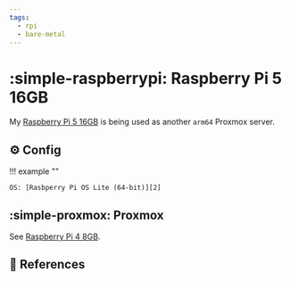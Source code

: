 ```yaml
---
tags:
  - rpi
  - bare-metal
---
```

# :simple-raspberrypi: Raspberry Pi 5 16GB

My [Raspberry Pi 5 16GB][3] is being used as another `arm64` Proxmox server.

## :gear: Config

!!! example ""

    OS: [Rasbperry Pi OS Lite (64-bit)][2]

## :simple-proxmox: Proxmox

See [Raspberry Pi 4 8GB][4].

## :link: References

[1]: <../apps/adguard.md>
[2]: <https://www.raspberrypi.com/software/>
[3]: <https://www.raspberrypi.com/products/raspberry-pi-2-model-b/>
[4]: <./rpi4.md>
